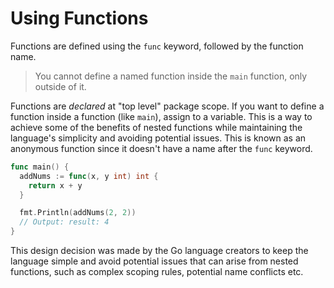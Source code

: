 # Using Functions

Functions are defined using the `func` keyword, followed by the function name.

> You cannot define a named function inside the `main` function, only outside of it.

Functions are _declared_ at "top level" package scope. If you want to define a function inside a function (like `main`), assign to a variable. This is a way to achieve some of the benefits of nested functions while maintaining the language's simplicity and avoiding potential issues. This is known as an anonymous function since it doesn't have a name after the `func` keyword.

```go
func main() {
  addNums := func(x, y int) int {
    return x + y
  }

  fmt.Println(addNums(2, 2))
  // Output: result: 4
}
```

This design decision was made by the Go language creators to keep the language simple and avoid potential issues that can arise from nested functions, such as complex scoping rules, potential name conflicts etc.
